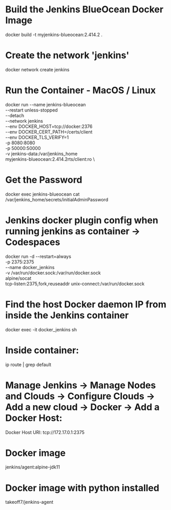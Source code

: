 # Build the Jenkins BlueOcean Docker Image
docker build -t myjenkins-blueocean:2.414.2 .

# Create the network 'jenkins'
docker network create jenkins

# Run the Container - MacOS / Linux
docker run --name jenkins-blueocean \
  --restart unless-stopped \
  --detach \
  --network jenkins \
  --env DOCKER_HOST=tcp://docker:2376 \
  --env DOCKER_CERT_PATH=/certs/client \
  --env DOCKER_TLS_VERIFY=1 \
  -p 8080:8080 \
  -p 50000:50000 \
  -v jenkins-data:/var/jenkins_home \
  myjenkins-blueocean:2.414.2rts/client:ro \

# Get the Password
docker exec jenkins-blueocean cat /var/jenkins_home/secrets/initialAdminPassword

# Jenkins docker plugin config when running jenkins as container -> Codespaces
docker run -d --restart=always \
  -p 2375:2375 \
  --name docker_jenkins \
  -v /var/run/docker.sock:/var/run/docker.sock \
  alpine/socat \
  tcp-listen:2375,fork,reuseaddr unix-connect:/var/run/docker.sock

# Find the host Docker daemon IP from inside the Jenkins container
docker exec -it docker_jenkins sh

# Inside container:
ip route | grep default

# Manage Jenkins → Manage Nodes and Clouds → Configure Clouds → Add a new cloud → Docker → Add a Docker Host:
Docker Host URI: tcp://172.17.0.1:2375
# Docker image
jenkins/agent:alpine-jdk11
# Docker image with python installed
takeoff7/jenkins-agent 

